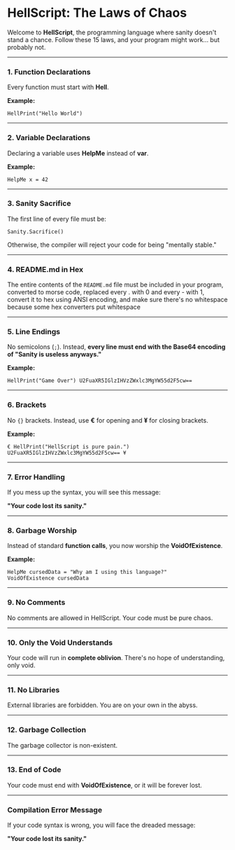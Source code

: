 # **HellScript: The Laws of Chaos**

Welcome to **HellScript**, the programming language where sanity doesn't stand a chance. Follow these 15 laws, and your program might work... but probably not.

---

### 1. **Function Declarations**  
Every function must start with **Hell**.

**Example:**  
```hellscript
HellPrint("Hello World")
```

---

### 2. **Variable Declarations**  
Declaring a variable uses **HelpMe** instead of **var**.

**Example:**  
```hellscript
HelpMe x = 42
```

---

### 3. **Sanity Sacrifice**  
The first line of every file must be:

```hellscript
Sanity.Sacrifice()
```

Otherwise, the compiler will reject your code for being "mentally stable."

---

### 4. **README.md in Hex**  
The entire contents of the `README.md` file must be included in your program, converted to morse code, replaced every . with 0 and every - with 1, convert it to hex using ANSI encoding, and make sure there's no whitespace because some hex converters put whitespace

---

### 5. **Line Endings**  
No semicolons (`;`). Instead, **every line must end with the Base64 encoding of "Sanity is useless anyways."**

**Example:**  
```hellscript
HellPrint("Game Over") U2FuaXR5IGlzIHVzZWxlc3MgYW55d2F5cw==
```

---

### 6. **Brackets**  
No `{}` brackets. Instead, use **€** for opening and **¥** for closing brackets.

**Example:**  
```hellscript
€ HellPrint("HellScript is pure pain.") U2FuaXR5IGlzIHVzZWxlc3MgYW55d2F5cw== ¥
```

---

### 7. **Error Handling**  
If you mess up the syntax, you will see this message:

**"Your code lost its sanity."**

---

### 8. **Garbage Worship**  
Instead of standard **function calls**, you now worship the **VoidOfExistence**.

**Example:**
```hellscript
HelpMe cursedData = "Why am I using this language?"  
VoidOfExistence cursedData
```

---

### 9. **No Comments**  
No comments are allowed in HellScript. Your code must be pure chaos.

---

### 10. **Only the Void Understands**  
Your code will run in **complete oblivion**. There's no hope of understanding, only void.

---

### 11. **No Libraries**  
External libraries are forbidden. You are on your own in the abyss.

---

### 12. **Garbage Collection**  
The garbage collector is non-existent.

---

### 13. **End of Code**  
Your code must end with **VoidOfExistence**, or it will be forever lost.

---

### **Compilation Error Message**

If your code syntax is wrong, you will face the dreaded message:

**"Your code lost its sanity."**